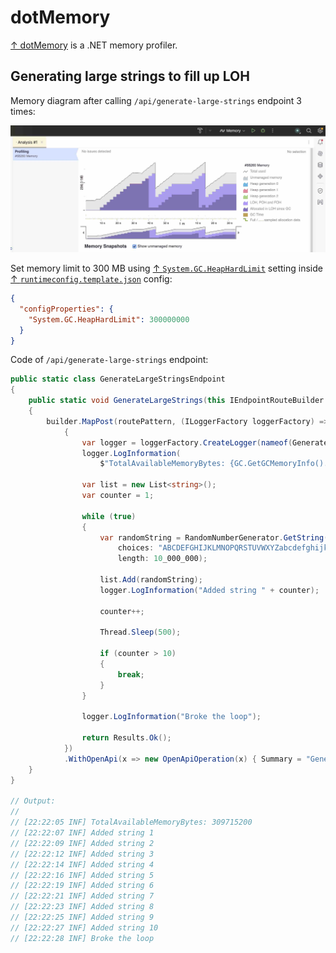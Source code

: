 # dotMemory

[↑ dotMemory](https://www.jetbrains.com/dotmemory) is a .NET memory profiler.

## Generating large strings to fill up LOH

Memory diagram after calling `/api/generate-large-strings` endpoint 3 times:

<img src="images/dotmemory-large-strings.jpg" alt="Memory diagram" />

Set memory limit to 300 MB using [↑ `System.GC.HeapHardLimit`](https://learn.microsoft.com/en-us/dotnet/core/runtime-config/garbage-collector#heap-limit) setting inside [↑ `runtimeconfig.template.json`](https://learn.microsoft.com/en-us/dotnet/core/runtime-config/#runtimeconfigjson) config:

```json
{
  "configProperties": {
    "System.GC.HeapHardLimit": 300000000
  }
}
```

Code of `/api/generate-large-strings` endpoint:

```csharp
public static class GenerateLargeStringsEndpoint
{
    public static void GenerateLargeStrings(this IEndpointRouteBuilder builder, string routePattern)
    {
        builder.MapPost(routePattern, (ILoggerFactory loggerFactory) =>
            {
                var logger = loggerFactory.CreateLogger(nameof(GenerateLargeStringsEndpoint));
                logger.LogInformation(
                    $"TotalAvailableMemoryBytes: {GC.GetGCMemoryInfo().TotalAvailableMemoryBytes}");

                var list = new List<string>();
                var counter = 1;

                while (true)
                {
                    var randomString = RandomNumberGenerator.GetString(
                        choices: "ABCDEFGHIJKLMNOPQRSTUVWXYZabcdefghijklmnopqrstuvwxyz0123456789",
                        length: 10_000_000);

                    list.Add(randomString);
                    logger.LogInformation("Added string " + counter);

                    counter++;

                    Thread.Sleep(500);

                    if (counter > 10)
                    {
                        break;
                    }
                }

                logger.LogInformation("Broke the loop");

                return Results.Ok();
            })
            .WithOpenApi(x => new OpenApiOperation(x) { Summary = "Generate large strings" });
    }
}

// Output:
// 
// [22:22:05 INF] TotalAvailableMemoryBytes: 309715200
// [22:22:07 INF] Added string 1
// [22:22:09 INF] Added string 2
// [22:22:12 INF] Added string 3
// [22:22:14 INF] Added string 4
// [22:22:16 INF] Added string 5
// [22:22:19 INF] Added string 6
// [22:22:21 INF] Added string 7
// [22:22:23 INF] Added string 8
// [22:22:25 INF] Added string 9
// [22:22:27 INF] Added string 10
// [22:22:28 INF] Broke the loop
```

